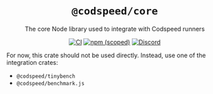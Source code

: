 <div align="center">
<h1><code>@codspeed/core</code></h1>

The core Node library used to integrate with Codspeed runners

[![CI](https://github.com/CodSpeedHQ/codspeed-node/actions/workflows/ci.yml/badge.svg)](https://github.com/CodSpeedHQ/codspeed-node/actions/workflows/ci.yml)
[![npm (scoped)](https://img.shields.io/npm/v/@codspeed/core)](https://www.npmjs.com/package/@codspeed/core)
[![Discord](https://img.shields.io/badge/chat%20on-discord-7289da.svg)](https://discord.com/invite/MxpaCfKSqF)

</div>

For now, this crate should not be used directly. Instead, use one of the integration crates:

- `@codspeed/tinybench`
- `@codspeed/benchmark.js`
